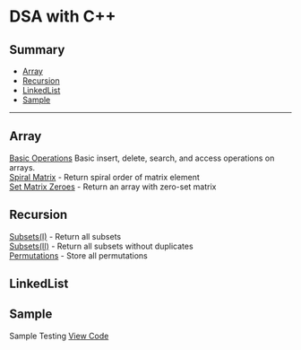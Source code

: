 # DSA with C++

## Summary
- [Array](#array)
- [Recursion](#recursion)
- [LinkedList](#linkedlist)
- [Sample](#sample)

---

## Array
[Basic Operations](./arraybasicop.cpp) Basic insert, delete, search, and access operations on arrays. </br>
[Spiral Matrix](./spiral_matrix.cpp) - Return spiral order of matrix element</br>
[Set Matrix Zeroes](./Set_Matrix_Zero.cpp) - Return an array with zero-set matrix</br>
## Recursion
[Subsets(I)](./subsets(I).cpp) - Return all subsets </br>
[Subsets(II)](./subsets(II).cpp) - Return all subsets without duplicates</br>
[Permutations](./permutation.cpp) - Store all permutations</br>

## LinkedList

## Sample
Sample Testing [View Code](./sample.cpp)
